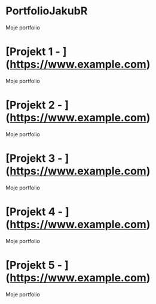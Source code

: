 # PortfolioJakubR
Moje portfolio

# [Projekt 1 - ] (https://www.example.com)
Moje portfolio
# [Projekt 2 - ] (https://www.example.com)
Moje portfolio
# [Projekt 3 - ] (https://www.example.com)
Moje portfolio
# [Projekt 4 - ] (https://www.example.com)
Moje portfolio
# [Projekt 5 - ] (https://www.example.com)
Moje portfolio
